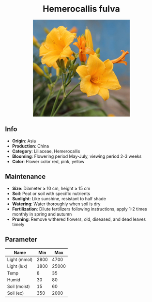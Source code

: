 <h1 align='center'>Hemerocallis fulva</h1>
<p align="center">
    <img 
        align='center'
        width='320'
        src="../images/hemerocallis fulva.png" 
        alt='Hemerocallis fulva' />
</p>

## Info

 - **Origin**: Asia
 - **Production**: China
 - **Category**: Liliaceae, Hemerocallis
 - **Blooming**: Flowering period May-July, viewing period 2-3 weeks
 - **Color**: Flower color red, pink, yellow

## Maintenance

 - **Size**: Diameter ≥ 10 cm, height ≥ 15 cm
 - **Soil**: Peat or soil with specific nutrients
 - **Sunlight**: Like sunshine, resistant to half shade
 - **Watering**: Water thoroughly when soil is dry
 - **Fertilization**: Dilute fertilizers following instructions, apply 1-2 times monthly in spring and autumn
 - **Pruning**: Remove withered flowers, old, diseased, and dead leaves timely

## Parameter

| Name         | Min  | Max   |
|--------------|------|-------|
| Light (mmol) | 2800 | 4700  |
| Light (lux)  | 1800 | 25000 |
| Temp         | 8    | 35    |
| Humid        | 30   | 80    |
| Soil (moist) | 15   | 60    |
| Soil (ec)    | 350  | 2000  |